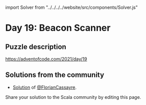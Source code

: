 import Solver from "../../../../website/src/components/Solver.js"

# Day 19: Beacon Scanner

## Puzzle description

https://adventofcode.com/2021/day/19

## Solutions from the community

- [Solution](https://github.com/FlorianCassayre/AdventOfCode-2021/blob/master/src/main/scala/adventofcode/solutions/Day19.scala) of [@FlorianCassayre](https://github.com/FlorianCassayre).

Share your solution to the Scala community by editing this page.
